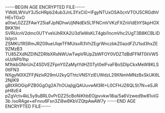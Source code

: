 -----BEGIN AGE ENCRYPTED FILE-----
YWdlLWVuY3J5cHRpb24ub3JnL3YxCi0+IFgyNTUxOSA0cnVTOU5CRGdhVHEvTGxO
a0twL0ZZZFAwY25iaFJpNDhwUjNNdEk5L1FNCmVVKzFXZnVIdEhYSkpHOXBKK1lH
SVRUcnV2dmc0UTYveVJhRXA2U3d1eWsKLT4gbi1ncmVhc2UgT3B8KCBLIDIsIycn
ZSMKU1RSRmJRZ09ueUlqeTFMUisxR3VhZEgrWnczbkZ0azdFZU1sd3hxZE9ZMzB3
TU85ZXdNZDlNZDRlbXRsNWUwTwpVRUpZbWFOY0VDZTdBdFFMT0liVW5oUzNPb1hp
M1hkbGNnUnZ4SDVEZFpnY0ZaMytYdHZ0Tyt0elFvaFBoSDlpCkxMeW8KLS0tIFN3
NXgyN0lXZFFjNzlxR29mU2kyQThtcVNSYzlEUWdzL29XNmhMNzBxSkUK6L2NjIK9
gBtXROGipPZB0GgOg2A7hOUajIgjQAUuvwM3RI+L0CFHJZ6QL5t7N+eSJRpH8zE4
pZgVctv4kL5y9uBRL0vPrDZ25cBoNiKhbEOjpvvkw18ia/5a6Vzwed9w81viiG3b
/ooRAge+eFnvu6Fsn3Zi8wBKbVZQtpAwAW7y
-----END AGE ENCRYPTED FILE-----
